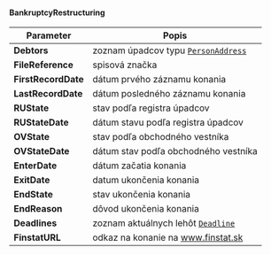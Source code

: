 #### BankruptcyRestructuring
| Parameter | Popis |
| ----------- | ----------- |
| **Debtors** | zoznam úpadcov typu [`PersonAddress`](#PersonAddress) |
| **FileReference** | spisová značka |
| **FirstRecordDate** | dátum prvého záznamu konania |
| **LastRecordDate** | dátum posledného záznamu konania |
| **RUState** | stav podľa registra úpadcov |
| **RUStateDate** | dátum stavu podľa registra úpadcov |
| **OVState** | stav podľa obchodného vestníka  |
| **OVStateDate** | dátum stav podľa obchodného vestníka  |
| **EnterDate** | dátum začatia konania |
| **ExitDate** | datum ukončenia konania  |
| **EndState** | stav ukončenia konania |
| **EndReason** | dôvod ukončenia konania |
| **Deadlines** | zoznam aktuálnych lehôt [`Deadline`](#Deadline) |
| **FinstatURL** | odkaz na konanie na www.finstat.sk |